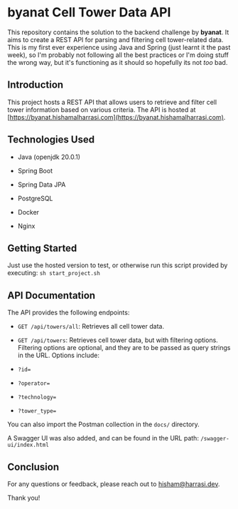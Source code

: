 
  

# byanat Cell Tower Data API

  

This repository contains the solution to the backend challenge by **byanat**. It aims to create a REST API for parsing and filtering cell tower-related data. This is my first ever experience using Java and Spring (just learnt it the past week), so I'm probably not following all the best practices or I'm doing stuff the wrong way, but it's functioning as it should so hopefully its not *too* bad.

  

## Introduction

  

This project hosts a REST API that allows users to retrieve and filter cell tower information based on various criteria. The API is hosted at [https://byanat.hishamalharrasi.com](https://byanat.hishamalharrasi.com).

  

## Technologies Used

  

- Java (openjdk 20.0.1)

- Spring Boot

- Spring Data JPA

- PostgreSQL

- Docker

- Nginx

  

## Getting Started

Just use the hosted version to test, or otherwise run this script provided by executing: 	`sh start_project.sh`
  

## API Documentation

  

The API provides the following endpoints:

  

-  `GET /api/towers/all`: Retrieves all cell tower data.

-  `GET /api/towers`: Retrieves cell tower data, but with filtering options. Filtering options are optional, and they are to be passed as query strings in the URL. Options include:

- `?id=`

- `?operator=`

- `?technology=`

- `?tower_type=`

  

You can also import the Postman collection in the `docs/` directory.

  

A Swagger UI was also added, and can be found in the URL path: `/swagger-ui/index.html`

  

## Conclusion

  

For any questions or feedback, please reach out to [hisham@harrasi.dev](mailto:hisham@harrasi.dev).

  

Thank you!
